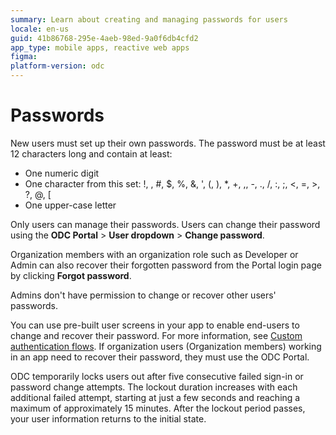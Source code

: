 ```yaml
---
summary: Learn about creating and managing passwords for users
locale: en-us
guid: 41b86768-295e-4aeb-98ed-9a0f6db4cfd2
app_type: mobile apps, reactive web apps
figma:
platform-version: odc
---
```


# Passwords

New users must set up their own passwords. The password must be at least 12 characters long and contain at least:

* One numeric digit
* One character from this set: !, \, #, $, %, &, ', (, ), *, +, ,, -, ., /, :, ;, <, =, >, ?, @, [
* One upper-case letter

Only users can manage their passwords. Users can change their password using the **ODC Portal** > **User dropdown** > **Change password**.

Organization members with an organization role such as Developer or Admin can also recover their forgotten password from the Portal login page by clicking **Forgot password**.

<div class="info" markdown="1">

Admins don't have permission to change or recover other users' passwords.

</div>

You can use pre-built user screens in your app to enable end-users to change and recover their password. For more information, see [Custom authentication flows](../building-apps/ui/custom-auth.md). If organization users (Organization members) working in an app need to recover their password, they must use the ODC Portal.

ODC temporarily locks users out after five consecutive failed sign-in or password change attempts. The lockout duration increases with each additional failed attempt, starting at just a few seconds and reaching a maximum of approximately 15 minutes. After the lockout period passes, your user information returns to the initial state.
